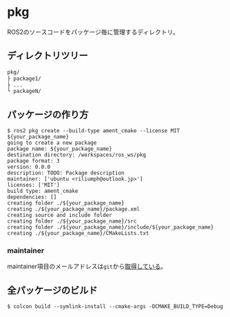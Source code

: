 # pkg

ROS2のソースコードをパッケージ毎に管理するディレクトリ。

## ディレクトリツリー

```bash
pkg/
├ package1/
├ ...
└ packageN/
```

## パッケージの作り方

```console
$ ros2 pkg create --build-type ament_cmake --license MIT ${your_package_name}
going to create a new package
package name: ${your_package_name}
destination directory: /workspaces/ros_ws/pkg
package format: 3
version: 0.0.0
description: TODO: Package description
maintainer: ['ubuntu <riliumph@outlook.jp>']
licenses: ['MIT']
build type: ament_cmake
dependencies: []
creating folder ./${your_package_name}
creating ./${your_package_name}/package.xml
creating source and include folder
creating folder ./${your_package_name}/src
creating folder ./${your_package_name}/include/${your_package_name}
creating ./${your_package_name}/CMakeLists.txt
```

### maintainer

maintainer項目のメールアドレスは`git`から[取得している](https://github.com/ros2/ros2cli/blob/a18bc6816ece36dad51a8ea5a2d7a216c473d477/ros2pkg/ros2pkg/verb/create.py#L109)。

## 全パッケージのビルド

```console
$ colcon build --symlink-install --cmake-args -DCMAKE_BUILD_TYPE=Debug
```
